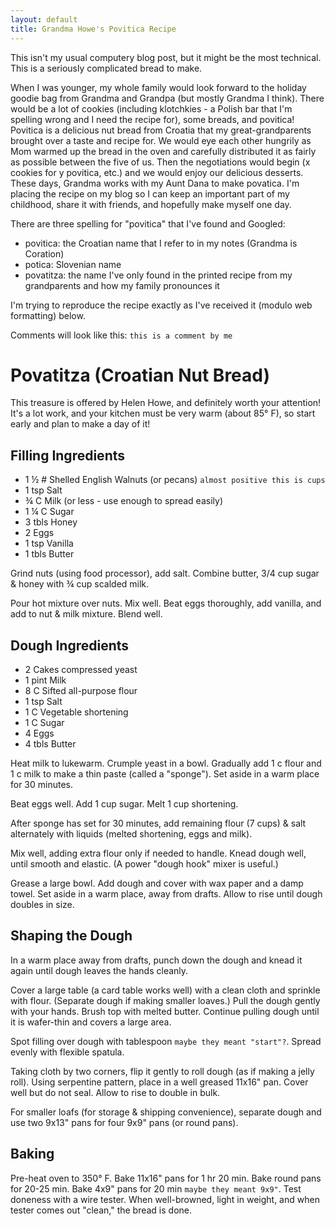 ```yaml
---
layout: default
title: Grandma Howe's Povitica Recipe
---
```


This isn't my usual computery blog post, but it might be the most technical.
This is a seriously complicated bread to make.

When I was younger, my whole family would look forward to the holiday goodie
bag from Grandma and Grandpa (but mostly Grandma I think). There would be a lot
of cookies (including klotchkies - a Polish bar that I'm spelling wrong and I
need the recipe for), some breads, and povitica! Povitica is a delicious nut
bread from Croatia that my great-grandparents brought over a taste and recipe
for. We would eye each other hungrily as Mom warmed up the bread in the oven
and carefully distributed it as fairly as possible between the five of us. Then
the negotiations would begin (x cookies for y povitica, etc.) and we would
enjoy our delicious desserts. These days, Grandma works with my Aunt Dana to make povatica. I'm
placing the recipe on my blog so I can keep an important part of my childhood,
share it with friends, and hopefully make myself one day.

There are three spelling for "povitica" that I've found and Googled:

- povitica: the Croatian name that I refer to in my notes (Grandma is Coration)
- potica: Slovenian name
- povatitza: the name I've only found in the printed recipe from my grandparents and how my family pronounces it

I'm trying to reproduce the recipe exactly as I've received it (modulo web formatting) below.

Comments will look like this: `this is a comment by me`

# Povatitza (Croatian Nut Bread)

This treasure is offered by Helen Howe, and definitely worth your attention! It's a lot work, and your kitchen must be very warm (about 85° F), so start early and plan to make a day of it!

## Filling Ingredients

- 1 ½ # Shelled English Walnuts (or pecans) `almost positive this is cups`
- 1 tsp Salt
- ¾ C Milk (or less - use enough to spread easily)
- 1 ¼ C Sugar
- 3 tbls Honey
- 2 Eggs
- 1 tsp Vanilla
- 1 tbls Butter

Grind nuts (using food processor), add salt. Combine butter, 3/4 cup sugar & honey with ¾ cup scalded milk.

Pour hot mixture over nuts. Mix well. Beat eggs thoroughly, add vanilla, and add to nut & milk mixture. Blend well.

## Dough Ingredients

- 2 Cakes compressed yeast
- 1 pint Milk
- 8 C Sifted all-purpose flour
- 1 tsp Salt
- 1 C Vegetable shortening
- 1 C Sugar
- 4 Eggs
- 4 tbls Butter

Heat milk to lukewarm. Crumple yeast in a bowl.
Gradually add 1 c flour and 1 c milk to make a thin paste (called a "sponge"). Set aside in a warm place for 30 minutes.

Beat eggs well. Add 1 cup sugar. Melt 1 cup shortening.

After sponge has set for 30 minutes, add remaining flour (7 cups) & salt alternately with liquids (melted shortening, eggs and milk).

Mix well, adding extra flour only if needed to handle. Knead dough well, until smooth and elastic. (A power "dough hook" mixer is useful.)

Grease a large bowl. Add dough and cover with wax paper and a damp towel. Set aside in a warm place, away from drafts. Allow to rise until dough doubles in size.

## Shaping the Dough

In a warm place away from drafts, punch down the dough and knead it again until dough leaves the hands cleanly.

Cover a large table (a card table works well) with a clean cloth and sprinkle with flour. (Separate dough if making smaller loaves.) Pull the dough gently with your hands. Brush top with melted butter. Continue pulling dough until it is wafer-thin and covers a large area.

Spot filling over dough with tablespoon `maybe they meant "start"?`. Spread evenly with flexible spatula.

Taking cloth by two corners, flip it gently to roll dough (as if making a jelly roll). Using serpentine pattern, place in a well greased 11x16" pan. Cover well but do not seal. Allow to rise to double in bulk.

For smaller loafs (for storage & shipping convenience), separate dough and use two 9x13" pans for four 9x9" pans (or round pans).

## Baking

Pre-heat oven to 350° F. Bake 11x16" pans for 1 hr 20 min. Bake round pans for 20-25 min. Bake 4x9" pans for 20 min `maybe they meant 9x9"`. Test doneness with a wire tester. When well-browned, light in weight, and when tester comes out "clean," the bread is done.
